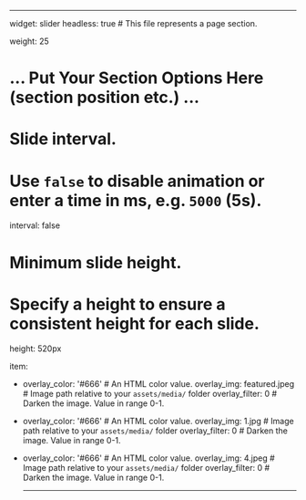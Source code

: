 ---
widget: slider
headless: true  # This file represents a page section.

weight: 25

# ... Put Your Section Options Here (section position etc.) ...

# Slide interval.
# Use `false` to disable animation or enter a time in ms, e.g. `5000` (5s).
interval: false

# Minimum slide height.
# Specify a height to ensure a consistent height for each slide.
height: 520px


item:
  - overlay_color: '#666'  # An HTML color value.
    overlay_img: featured.jpeg  # Image path relative to your `assets/media/` folder
    overlay_filter: 0  # Darken the image. Value in range 0-1. 
  - overlay_color: '#666'  # An HTML color value.
    overlay_img: 1.jpg  # Image path relative to your `assets/media/` folder
    overlay_filter: 0  # Darken the image. Value in range 0-1. 
  - overlay_color: '#666'  # An HTML color value.
    overlay_img: 4.jpeg  # Image path relative to your `assets/media/` folder
    overlay_filter: 0  # Darken the image. Value in range 0-1.

 
      ---
